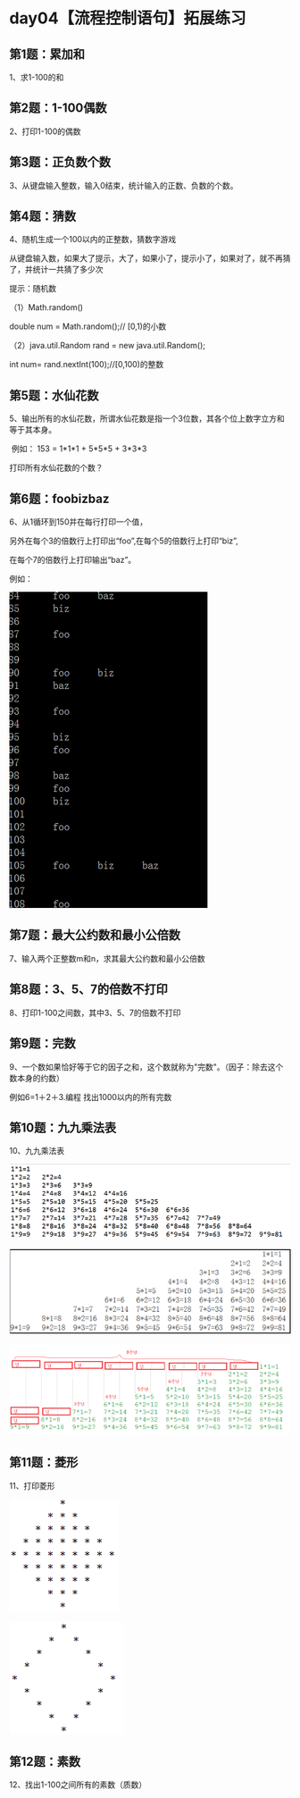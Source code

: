 # day04【流程控制语句】拓展练习

## 第1题：累加和

1、求1-100的和

## 第2题：1-100偶数

2、打印1-100的偶数

## 第3题：正负数个数

3、从键盘输入整数，输入0结束，统计输入的正数、负数的个数。

## 第4题：猜数

4、随机生成一个100以内的正整数，猜数字游戏

从键盘输入数，如果大了提示，大了，如果小了，提示小了，如果对了，就不再猜了，并统计一共猜了多少次

提示：随机数  

（1）Math.random()

double num = Math.random();// [0,1)的小数

（2）java.util.Random rand = new java.util.Random();

int num= rand.nextInt(100);//[0,100)的整数

## 第5题：水仙花数

5、输出所有的水仙花数，所谓水仙花数是指一个3位数，其各个位上数字立方和等于其本身。

​    例如： 153 = 1\*1\*1 + 5\*5\*5 + 3\*3\*3 

打印所有水仙花数的个数？



## 第6题：foobizbaz

6、从1循环到150并在每行打印一个值，

另外在每个3的倍数行上打印出“foo”,在每个5的倍数行上打印“biz”,

在每个7的倍数行上打印输出“baz”。

例如：

![1565421745221](imgs/1565421745221.png)

## 第7题：最大公约数和最小公倍数  

7、输入两个正整数m和n，求其最大公约数和最小公倍数

## 第8题：3、5、7的倍数不打印

8、打印1-100之间数，其中3、5、7的倍数不打印

## 第9题：完数

9、一个数如果恰好等于它的因子之和，这个数就称为"完数"。（因子：除去这个数本身的约数）

例如6=1＋2＋3.编程 找出1000以内的所有完数



## 第10题：九九乘法表

10、九九乘法表

![1561447396381](imgs/1561447396381.png)



![1561793216217](imgs/1561793216217.png)



![1561793147216](imgs/1561793147216.png)



## 第11题：菱形

11、打印菱形

![1561447821416](imgs/1561447821416.png)





![1561447888078](imgs/1561447888078.png)



## 第12题：素数

12、找出1-100之间所有的素数（质数）

